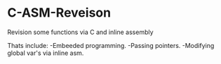 # C-ASM-Reveison
Revision some functions via C and inline assembly

Thats include:
-Embeeded programming.
-Passing pointers.
-Modifying global var's via inline asm.
